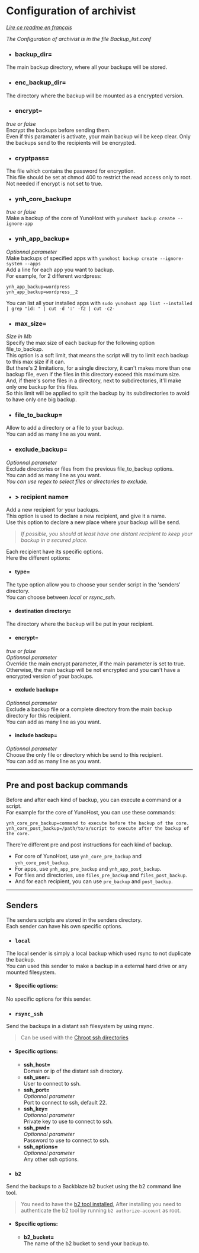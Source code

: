 # Configuration of archivist

[*Lire ce readme en français*](./Configuration_fr.md)

*The Configuration of archivist is in the file Backup_list.conf*

* ### backup_dir=
The main backup directory, where all your backups will be stored.

* ### enc_backup_dir=
The directory where the backup will be mounted as a encrypted version.

* ### encrypt=
*true or false*  
Encrypt the backups before sending them.  
Even if this paramater is activate, your main backup will be keep clear. Only the backups send to the recipients will be encrypted.

* ### cryptpass=
The file which contains the password for encryption.  
This file should be set at chmod 400 to restrict the read access only to root.  
Not needed if encrypt is not set to true.

* ### ynh_core_backup=
*true or false*  
Make a backup of the core of YunoHost with `yunohost backup create --ignore-app`

* ### ynh_app_backup=
*Optionnal parameter*  
Make backups of specified apps with `yunohost backup create --ignore-system --apps`  
Add a line for each app you want to backup.  
For example, for 2 different wordpress:
```
ynh_app_backup=wordpress
ynh_app_backup=wordpress__2
```
You can list all your installed apps with `sudo yunohost app list --installed | grep "id: " | cut -d ':' -f2 | cut -c2-`

* ### max_size=
*Size in Mb*  
Specify the max size of each backup for the following option file_to_backup.  
This option is a soft limit, that means the script will try to limit each backup to this max size if it can.  
But there's 2 limitations, for a single directory, it can't makes more than one backup file, even if the files in this directory exceed this maximum size.  
And, if there's some files in a directory, next to subdirectories, it'll make only one backup for this files.  
So this limit will be applied to split the backup by its subdirectories to avoid to have only one big backup.

* ### file_to_backup=
Allow to add a directory or a file to your backup.  
You can add as many line as you want.

* ### exclude_backup=
*Optionnal parameter*  
Exclude directories or files from the previous file_to_backup options.  
You can add as many line as you want.  
*You can use regex to select files or directories to exclude.*

* ### > recipient name=
Add a new recipient for your backups.  
This option is used to declare a new recipient, and give it a name.  
Use this option to declare a new place where your backup will be send.  
> *If possible, you should at least have one distant recipient to keep your backup in a secured place.*

  Each recipient have its specific options.  
  Here the different options:

  * #### type=
  The type option allow you to choose your sender script in the 'senders' directory.  
  You can choose between *local* or *rsync_ssh*.

  * #### destination directory=
  The directory where the backup will be put in your recipient.

  * #### encrypt=
  *true or false*  
  *Optionnal parameter*  
  Override the main encrypt parameter, if the main parameter is set to true. Otherwise, the main backup will be not encrypted and you can't have a encrypted version of your backups.

  * #### exclude backup=
  *Optionnal parameter*  
  Exclude a backup file or a complete directory from the main backup directory for this recipient.  
  You can add as many line as you want.

  * #### include backup=
  *Optionnal parameter*  
  Choose the only file or directory which be send to this recipient.  
  You can add as many line as you want.

---
## Pre and post backup commands

Before and after each kind of backup, you can execute a command or a script.  
For example for the core of YunoHost, you can use these commands:
```
ynh_core_pre_backup=command to execute before the backup of the core.
ynh_core_post_backup=/path/to/a/script to execute after the backup of the core.
```

There're different pre and post instructions for each kind of backup.
- For core of YunoHost, use `ynh_core_pre_backup` and `ynh_core_post_backup`.
- For apps, use `ynh_app_pre_backup` and `ynh_app_post_backup`.
- For files and directories, use `files_pre_backup` and `files_post_backup`.
- And for each recipient, you can use `pre_backup` and `post_backup`.

---

## Senders

The senders scripts are stored in the senders directory.  
Each sender can have his own specific options.

* ### `local`
The local sender is simply a local backup which used rsync to not duplicate the backup.  
You can used this sender to make a backup in a external hard drive or any mounted filesystem.

  * #### Specific options:
  No specific options for this sender.

* ### `rsync_ssh`
Send the backups in a distant ssh filesystem by using rsync.
> Can be used with the [Chroot ssh directories](https://github.com/YunoHost-Apps/ssh_chroot_dir_ynh)

  * #### Specific options:
    * **ssh_host=**  
    Domain or ip of the distant ssh directory.
    * **ssh_user=**  
    User to connect to ssh.
    * **ssh_port=**  
    *Optionnal parameter*  
    Port to connect to ssh, default 22.
    * **ssh_key=**  
    *Optionnal parameter*  
    Private key to use to connect to ssh.
    * **ssh_pwd=**  
    *Optionnal parameter*  
    Password to use to connect to ssh.
    * **ssh_options=**  
    *Optionnal parameter*  
    Any other ssh options.

* ### `b2`
Send the backups to a Backblaze b2 bucket using the b2 command line tool.
> You need to have the [b2 tool installed](https://www.backblaze.com/b2/docs/quick_command_line.html),
> After installing you need to authenticate the b2 tool by running `b2 authorize-account` as root.

  * #### Specific options:
    * **b2_bucket=**  
    The name of the b2 bucket to send your backup to.

